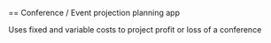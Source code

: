 == Conference / Event projection planning app

Uses fixed and variable costs to project profit or loss of a conference
